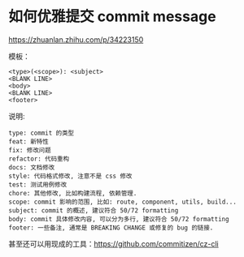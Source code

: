 # 如何优雅提交 commit message

https://zhuanlan.zhihu.com/p/34223150

模板：

```
<type>(<scope>): <subject>
<BLANK LINE>
<body>
<BLANK LINE>
<footer>
```

说明:

```
type: commit 的类型
feat: 新特性
fix: 修改问题
refactor: 代码重构
docs: 文档修改
style: 代码格式修改, 注意不是 css 修改
test: 测试用例修改
chore: 其他修改, 比如构建流程, 依赖管理.
scope: commit 影响的范围, 比如: route, component, utils, build...
subject: commit 的概述, 建议符合 50/72 formatting
body: commit 具体修改内容, 可以分为多行, 建议符合 50/72 formatting
footer: 一些备注, 通常是 BREAKING CHANGE 或修复的 bug 的链接.
```

甚至还可以用现成的工具：https://github.com/commitizen/cz-cli

